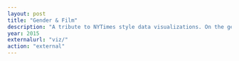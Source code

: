 ```yaml
---
layout: post
title: "Gender & Film"
description: "A tribute to NYTimes style data visualizations. On the gender split of dialogue in popular films."
year: 2015
externalurl: "viz/"
action: "external"
---
```

